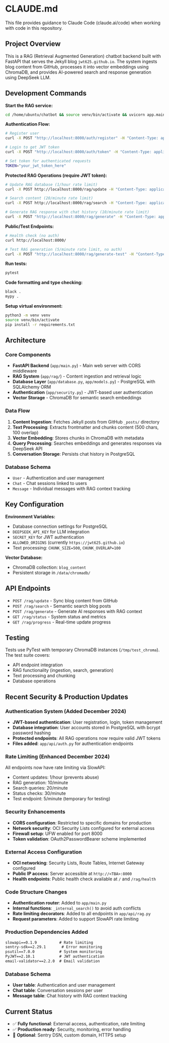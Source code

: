 # CLAUDE.md

This file provides guidance to Claude Code (claude.ai/code) when working with code in this repository.

## Project Overview

This is a RAG (Retrieval Augmented Generation) chatbot backend built with FastAPI that serves the Jekyll blog `jwt625.github.io`. The system ingests blog content from GitHub, processes it into vector embeddings using ChromaDB, and provides AI-powered search and response generation using DeepSeek LLM.

## Development Commands

**Start the RAG service:**
```bash
cd /home/ubuntu/chatbot && source venv/bin/activate && uvicorn app.main:app --host 0.0.0.0 --port 8000
```

**Authentication Flow:**
```bash
# Register user
curl -X POST "http://localhost:8000/auth/register" -H "Content-Type: application/json" -d '{"username": "testuser", "email": "test@example.com", "password": "password123"}'

# Login to get JWT token  
curl -X POST "http://localhost:8000/auth/token" -H "Content-Type: application/x-www-form-urlencoded" -d "username=testuser&password=password123"

# Set token for authenticated requests
TOKEN="your_jwt_token_here"
```

**Protected RAG Operations (require JWT token):**
```bash
# Update RAG database (1/hour rate limit)
curl -X POST http://localhost:8000/rag/update -H "Content-Type: application/json" -H "Authorization: Bearer $TOKEN" -d '{"most_recent_only": true}'

# Search content (20/minute rate limit)
curl -X POST http://localhost:8000/rag/search -H "Content-Type: application/json" -H "Authorization: Bearer $TOKEN" -d '{"query": "quantum computing", "limit": 3}'

# Generate RAG response with chat history (10/minute rate limit)
curl -X POST "http://localhost:8000/rag/generate" -H "Content-Type: application/json" -H "Authorization: Bearer $TOKEN" -d '{"query": "What are recent developments in quantum cryptography?", "context_limit": 3}'
```

**Public/Test Endpoints:**
```bash
# Health check (no auth)
curl http://localhost:8000/

# Test RAG generation (5/minute rate limit, no auth)
curl -X POST "http://localhost:8000/rag/generate-test" -H "Content-Type: application/json" -d '{"query": "What are the latest developments in quantum cryptography?", "context_limit": 3}'
```

**Run tests:**
```bash
pytest
```

**Code formatting and type checking:**
```bash
black .
mypy .
```

**Setup virtual environment:**
```bash
python3 -m venv venv
source venv/bin/activate
pip install -r requirements.txt
```

## Architecture

### Core Components
- **FastAPI Backend** (`app/main.py`) - Main web server with CORS middleware
- **RAG System** (`app/rag/`) - Content ingestion and retrieval logic
- **Database Layer** (`app/database.py`, `app/models.py`) - PostgreSQL with SQLAlchemy ORM
- **Authentication** (`app/security.py`) - JWT-based user authentication
- **Vector Storage** - ChromaDB for semantic search embeddings

### Data Flow
1. **Content Ingestion**: Fetches Jekyll posts from GitHub `_posts/` directory
2. **Text Processing**: Extracts frontmatter and chunks content (500 chars, 100 overlap)
3. **Vector Embedding**: Stores chunks in ChromaDB with metadata
4. **Query Processing**: Searches embeddings and generates responses via DeepSeek API
5. **Conversation Storage**: Persists chat history in PostgreSQL

### Database Schema
- `User` - Authentication and user management
- `Chat` - Chat sessions linked to users  
- `Message` - Individual messages with RAG context tracking

## Key Configuration

**Environment Variables:**
- Database connection settings for PostgreSQL
- `DEEPSEEK_API_KEY` for LLM integration
- `SECRET_KEY` for JWT authentication
- `ALLOWED_ORIGINS` (currently `https://jwt625.github.io`)
- Text processing: `CHUNK_SIZE=500`, `CHUNK_OVERLAP=100`

**Vector Database:**
- ChromaDB collection: `blog_content`
- Persistent storage in `/data/chromadb/`

## API Endpoints

- `POST /rag/update` - Sync blog content from GitHub
- `POST /rag/search` - Semantic search blog posts
- `POST /rag/generate` - Generate AI responses with RAG context
- `GET /rag/status` - System status and metrics
- `GET /rag/progress` - Real-time update progress

## Testing

Tests use PyTest with temporary ChromaDB instances (`/tmp/test_chroma`). The test suite covers:
- API endpoint integration
- RAG functionality (ingestion, search, generation)
- Text processing and chunking
- Database operations

## Recent Security & Production Updates

### **Authentication System** (Added December 2024)
- **JWT-based authentication**: User registration, login, token management
- **Database integration**: User accounts stored in PostgreSQL with bcrypt password hashing
- **Protected endpoints**: All RAG operations now require valid JWT tokens
- **Files added**: `app/api/auth.py` for authentication endpoints

### **Rate Limiting** (Enhanced December 2024)  
All endpoints now have rate limiting via SlowAPI:
- Content updates: 1/hour (prevents abuse)
- RAG generation: 10/minute 
- Search queries: 20/minute
- Status checks: 30/minute
- Test endpoint: 5/minute (temporary for testing)

### **Security Enhancements**
- **CORS configuration**: Restricted to specific domains for production
- **Network security**: OCI Security Lists configured for external access
- **Firewall setup**: UFW enabled for port 8000
- **Token validation**: OAuth2PasswordBearer scheme implemented

### **External Access Configuration**
- **OCI networking**: Security Lists, Route Tables, Internet Gateway configured
- **Public IP access**: Server accessible at `http://<TBA>:8000`
- **Health endpoints**: Public health check available at `/` and `/rag/health`

### **Code Structure Changes**
- **Authentication router**: Added to `app/main.py` 
- **Internal functions**: `_internal_search()` to avoid auth conflicts
- **Rate limiting decorators**: Added to all endpoints in `app/api/rag.py`
- **Request parameters**: Added to support SlowAPI rate limiting

### **Production Dependencies Added**
```txt
slowapi==0.1.9          # Rate limiting
sentry-sdk==2.29.1       # Error monitoring  
psutil==7.0.0           # System monitoring
PyJWT==2.10.1           # JWT authentication
email-validator==2.2.0  # Email validation
```

### **Database Schema**
- **User table**: Authentication and user management
- **Chat table**: Conversation sessions per user
- **Message table**: Chat history with RAG context tracking

## Current Status
- ✅ **Fully functional**: External access, authentication, rate limiting
- ✅ **Production ready**: Security, monitoring, error handling
- 🔄 **Optional**: Sentry DSN, custom domain, HTTPS setup